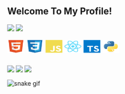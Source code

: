 ## Welcome To My Profile!
<div>
  <img height="180em" src= "https://github-readme-stats.vercel.app/api?username=Maia-th&show_icons=true&theme=dark"/>
  <img height="180em" src= "https://github-readme-stats.vercel.app/api/top-langs/?username=Maia-th&layout=compact&theme=dark"/>
</div>

<div style="display: inline_block"><br>
  <img align="center" alt="Maia-HTML" height="30" width="40" src="https://raw.githubusercontent.com/devicons/devicon/master/icons/html5/html5-original.svg">
  <img align="center" alt="Maia-CSS" height="30" width="40" src="https://raw.githubusercontent.com/devicons/devicon/master/icons/css3/css3-original.svg">
  <img align="center" alt="Maia-Js" height="30" width="40" src="https://raw.githubusercontent.com/devicons/devicon/master/icons/javascript/javascript-plain.svg">
  <img align="center" alt="Maia-React" height="30" width="40" src="https://raw.githubusercontent.com/devicons/devicon/master/icons/react/react-original.svg">
  <img align="center" alt="Maia-Ts" height="30" width="40" src="https://raw.githubusercontent.com/devicons/devicon/master/icons/typescript/typescript-plain.svg">
  <img align="center" alt="Maia-Python" height="30" width="40" src="https://raw.githubusercontent.com/devicons/devicon/master/icons/python/python-original.svg">
</div>

##

<div> 
<a href="https://www.linkedin.com/in/maiath/" target="_blank"><img src="https://img.shields.io/badge/-LinkedIn-%230077B5?style=for-the-badge&logo=linkedin&logoColor=white" target="_blank"></a> 
<a href="https://discord.com" target="_blank"><img src="https://img.shields.io/badge/Discord-7289DA?style=for-the-badge&logo=discord&logoColor=white" target="_blank"></a> 
<a href = "mailto:thiagomaia633@unifei.edu.br"><img src="https://img.shields.io/badge/-Gmail-%23333?style=for-the-badge&logo=gmail&logoColor=red" target="_blank"></a> 
</div>

![snake gif](https://github.com/Maia-th/Maia-th/blob/output/github-contribution-grid-snake.svg)
